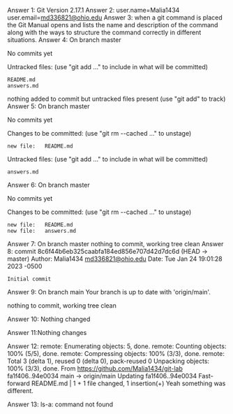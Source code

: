 Answer 1: Git Version 2.17.1
Answer 2: user.name=Malia1434
user.email=md336821@ohio.edu
Answer 3: when a git command is placed the Git Manual opens and lists the name and description of the command along with the ways to structure the command correctly in different situations.
Answer 4:
On branch master

No commits yet

Untracked files:
  (use "git add <file>..." to include in what will be committed)

	README.md
	answers.md

nothing added to commit but untracked files present (use "git add" to track)
Answer 5:
On branch master

No commits yet

Changes to be committed:
  (use "git rm --cached <file>..." to unstage)

	new file:   README.md

Untracked files:
  (use "git add <file>..." to include in what will be committed)

	answers.md
Answer 6:
On branch master

No commits yet

Changes to be committed:
  (use "git rm --cached <file>..." to unstage)

	new file:   README.md
	new file:   answers.md
Answer 7:
On branch master
nothing to commit, working tree clean
Answer 8:
commit 8c6f44b6eb325caabfa184ed856e707d42d7dc6d (HEAD -> master)
Author: Malia1434 <md336821@ohio.edu>
Date:   Tue Jan 24 19:01:28 2023 -0500

    Initial commit
Answer 9:
On branch main
Your branch is up to date with 'origin/main'.

nothing to commit, working tree clean

Answer 10: Nothing changed

Answer 11:Nothing changes

Answer 12:
remote: Enumerating objects: 5, done.
remote: Counting objects: 100% (5/5), done.
remote: Compressing objects: 100% (3/3), done.
remote: Total 3 (delta 1), reused 0 (delta 0), pack-reused 0
Unpacking objects: 100% (3/3), done.
From https://github.com/Malia1434/git-lab
   fa1f406..94e0034  main       -> origin/main
Updating fa1f406..94e0034
Fast-forward
 README.md | 1 +
 1 file changed, 1 insertion(+)
Yeah something was different.

Answer 13:
ls-a: command not found





